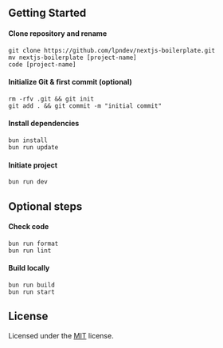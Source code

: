 ## Getting Started

#### Clone repository and rename

```shell
git clone https://github.com/lpndev/nextjs-boilerplate.git
mv nextjs-boilerplate [project-name]
code [project-name]
```

#### Initialize Git & first commit (optional)

```shell
rm -rfv .git && git init
git add . && git commit -m "initial commit"
```

#### Install dependencies

```shell
bun install
bun run update
```

#### Initiate project

```shell
bun run dev
```

## Optional steps

#### Check code

```shell
bun run format
bun run lint
```

#### Build locally

```shell
bun run build
bun run start
```

## License

Licensed under the [MIT](https://github.com/lpndev/nextjs-boilerplate/blob/main/LICENSE) license.
